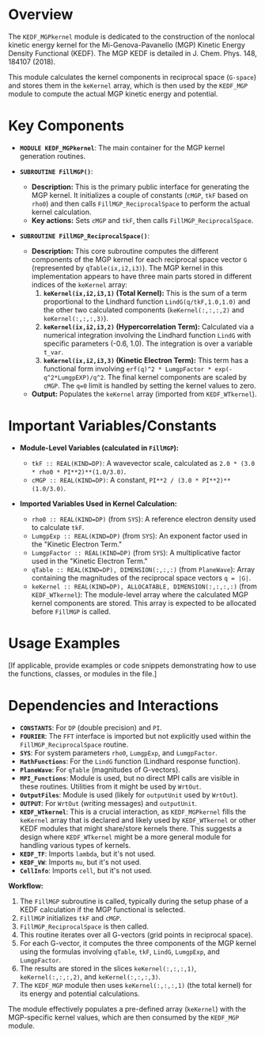 # Overview

The `KEDF_MGPkernel` module is dedicated to the construction of the nonlocal kinetic energy kernel for the Mi-Genova-Pavanello (MGP) Kinetic Energy Density Functional (KEDF). The MGP KEDF is detailed in J. Chem. Phys. 148, 184107 (2018).

This module calculates the kernel components in reciprocal space (`G-space`) and stores them in the `keKernel` array, which is then used by the `KEDF_MGP` module to compute the actual MGP kinetic energy and potential.

# Key Components

- **`MODULE KEDF_MGPkernel`**: The main container for the MGP kernel generation routines.

- **`SUBROUTINE FillMGP()`**:
  - **Description:** This is the primary public interface for generating the MGP kernel. It initializes a couple of constants (`cMGP`, `tkF` based on `rho0`) and then calls `FillMGP_ReciprocalSpace` to perform the actual kernel calculation.
  - **Key actions:** Sets `cMGP` and `tkF`, then calls `FillMGP_ReciprocalSpace`.

- **`SUBROUTINE FillMGP_ReciprocalSpace()`**:
  - **Description:** This core subroutine computes the different components of the MGP kernel for each reciprocal space vector `G` (represented by `qTable(ix,i2,i3)`). The MGP kernel in this implementation appears to have three main parts stored in different indices of the `keKernel` array:
    1.  **`keKernel(ix,i2,i3,1)` (Total Kernel):** This is the sum of a term proportional to the Lindhard function `LindG(q/tkF,1.0,1.0)` and the other two calculated components (`keKernel(:,:,:,2)` and `keKernel(:,:,:,3)`).
    2.  **`keKernel(ix,i2,i3,2)` (Hypercorrelation Term):** Calculated via a numerical integration involving the Lindhard function `LindG` with specific parameters (-0.6, 1.0). The integration is over a variable `t_var`.
    3.  **`keKernel(ix,i2,i3,3)` (Kinetic Electron Term):** This term has a functional form involving `erf(q)^2 * LumgpFactor * exp(-q^2*LumgpEXP)/q^2`.
    The final kernel components are scaled by `cMGP`. The `q=0` limit is handled by setting the kernel values to zero.
  - **Output:** Populates the `keKernel` array (imported from `KEDF_WTkernel`).

# Important Variables/Constants

- **Module-Level Variables (calculated in `FillMGP`):**
    - `tkF :: REAL(KIND=DP)`: A wavevector scale, calculated as `2.0 * (3.0 * rho0 * PI**2)**(1.0/3.0)`.
    - `cMGP :: REAL(KIND=DP)`: A constant, `PI**2 / (3.0 * PI**2)**(1.0/3.0)`.

- **Imported Variables Used in Kernel Calculation:**
    - `rho0 :: REAL(KIND=DP)` (from `SYS`): A reference electron density used to calculate `tkF`.
    - `LumgpExp :: REAL(KIND=DP)` (from `SYS`): An exponent factor used in the "Kinetic Electron Term."
    - `LumgpFactor :: REAL(KIND=DP)` (from `SYS`): A multiplicative factor used in the "Kinetic Electron Term."
    - `qTable :: REAL(KIND=DP), DIMENSION(:,:,:)` (from `PlaneWave`): Array containing the magnitudes of the reciprocal space vectors `q = |G|`.
    - `keKernel :: REAL(KIND=DP), ALLOCATABLE, DIMENSION(:,:,:,:)` (from `KEDF_WTkernel`): The module-level array where the calculated MGP kernel components are stored. This array is expected to be allocated before `FillMGP` is called.

# Usage Examples

[If applicable, provide examples or code snippets demonstrating how to use the functions, classes, or modules in the file.]

# Dependencies and Interactions

- **`CONSTANTS`**: For `DP` (double precision) and `PI`.
- **`FOURIER`**: The `FFT` interface is imported but not explicitly used within the `FillMGP_ReciprocalSpace` routine.
- **`SYS`**: For system parameters `rho0`, `LumgpExp`, and `LumgpFactor`.
- **`MathFunctions`**: For the `LindG` function (Lindhard response function).
- **`PlaneWave`**: For `qTable` (magnitudes of G-vectors).
- **`MPI_Functions`**: Module is used, but no direct MPI calls are visible in these routines. Utilities from it might be used by `WrtOut`.
- **`OutputFiles`**: Module is used (likely for `outputUnit` used by `WrtOut`).
- **`OUTPUT`**: For `WrtOut` (writing messages) and `outputUnit`.
- **`KEDF_WTkernel`**: This is a crucial interaction, as `KEDF_MGPkernel` fills the `keKernel` array that is declared and likely used by `KEDF_WTkernel` or other KEDF modules that might share/store kernels there. This suggests a design where `KEDF_WTkernel` might be a more general module for handling various types of kernels.
- **`KEDF_TF`**: Imports `lambda`, but it's not used.
- **`KEDF_VW`**: Imports `mu`, but it's not used.
- **`CellInfo`**: Imports `cell`, but it's not used.

**Workflow:**
1.  The `FillMGP` subroutine is called, typically during the setup phase of a KEDF calculation if the MGP functional is selected.
2.  `FillMGP` initializes `tkF` and `cMGP`.
3.  `FillMGP_ReciprocalSpace` is then called.
4.  This routine iterates over all G-vectors (grid points in reciprocal space).
5.  For each G-vector, it computes the three components of the MGP kernel using the formulas involving `qTable`, `tkF`, `LindG`, `LumgpExp`, and `LumgpFactor`.
6.  The results are stored in the slices `keKernel(:,:,:,1)`, `keKernel(:,:,:,2)`, and `keKernel(:,:,:,3)`.
7.  The `KEDF_MGP` module then uses `keKernel(:,:,:,1)` (the total kernel) for its energy and potential calculations.

The module effectively populates a pre-defined array (`keKernel`) with the MGP-specific kernel values, which are then consumed by the `KEDF_MGP` module.
